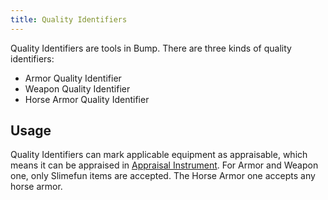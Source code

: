 ```yaml
---
title: Quality Identifiers
---
```


Quality Identifiers are tools in Bump. There are three kinds of quality identifiers:

- Armor Quality Identifier
- Weapon Quality Identifier
- Horse Armor Quality Identifier

## Usage

Quality Identifiers can mark applicable equipment as appraisable, which means it can be appraised in [Appraisal Instrument](/bump/items/appraisal-instrument).
For Armor and Weapon one, only Slimefun items are accepted. The Horse Armor one accepts any horse armor.
